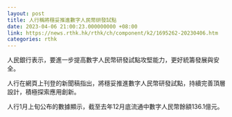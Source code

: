 ```yaml
---
layout: post
title: 人行稱將穩妥推進數字人民幣研發試點
date: 2023-04-06 21:00:23.000000000 +08:00
link: https://news.rthk.hk/rthk/ch/component/k2/1695262-20230406.htm
categories: rthk
---
```


人民銀行表示，要進一步提高數字人民幣研發試點攻堅能力，更好統籌發展與安全。

人行在網頁上刊登的新聞稿指出，將穩妥推進數字人民幣研發試點，持續完善頂層設計，積極探索應用創新。

人行1月上旬公布的數據顯示，截至去年12月底流通中數字人民幣餘額136.1億元。
